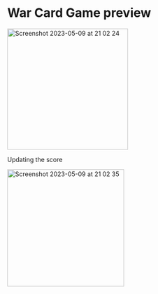 # War Card Game preview

<img width="276" alt="Screenshot 2023-05-09 at 21 02 24" src="https://github.com/IboTang/War-Card-Game.SwiftUI/assets/11790165/61b6e70a-45cc-4921-b903-a2c9ff61705b">


Updating the score

<img width="267" alt="Screenshot 2023-05-09 at 21 02 35" src="https://github.com/IboTang/War-Card-Game.SwiftUI/assets/11790165/e67bd383-0dc1-475e-b288-2592b20a427c">


